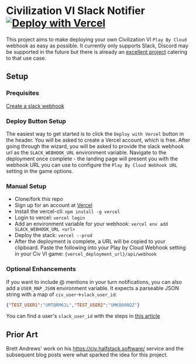 # Civilization VI Slack Notifier [![Deploy with Vercel](https://vercel.com/button)](https://vercel.com/new/clone?repository-url=https%3A%2F%2Fgithub.com%2Frobbiedhickey%2Fciv6-slack-notifier&env=SLACK_WEBHOOK_URL&envDescription=You%20can%20generate%20a%20Slack%20webhook%20URL%20by%20following%20the%20steps%20at%20this%20link%3A%20https%3A%2F%2Fapi.slack.com%2Fmessaging%2Fwebhooks%23create_a_webhook&project-name=civ6-slack-notifier&repo-name=civ6-slack-notifier)

This project aims to make deploying your own Civilization VI `Play By Cloud` webhook as easy as possible. It currently only supports Slack, Discord may be supported in the future but there is already an [excellent project](https://civ.halfstack.software/) catering to that use case.

## Setup 

### Prequisites

[Create a slack webhook](https://api.slack.com/messaging/webhooks#create_a_webhook)

### Deploy Button Setup

The easiest way to get started is to click the `Deploy with Vercel` button in the header. You will be asked to create a Vercel account, which is free. After going through the wizard, you will be asked to provide the slack webhook url as the `SLACK_WEBHOOK_URL` environment variable. Navigate to the deployment once complete - the landing page will present you with the webhook URL you can use to configure the `Play By Cloud Webhook URL` setting in the game options.

### Manual Setup

* Clone/fork this repo
* Sign up for an account at [Vercel](https://vercel.com/signup)
* Install the vercel-cli: `npm install -g vercel`
* Login to vercel: `vercel login`
* Add an environment variable for your webhook: `vercel env add SLACK_WEBHOOK_URL <url>`
* Deploy the stack: `vercel --prod`
* After the deployment is complete, a URL will be copied to your clipboard. Paste the following into your Play by Cloud Webhook setting in your Civ VI game: `{vercel_deployment_url}/api/webhook`

### Optional Enhancements

If you want to include @ mentions in your turn notifications, you can also add a `USER_MAP_JSON` environment variable. It expects a parseable JSON string with a map of `civ_user`->`slack_user_id`:

```json
{"TEST_USER1":"UMTQRM61L","TEST_USER2":"UMK866NQZ"}
```

You can find a user's `slack_user_id` with the steps in [this article](https://moshfeu.medium.com/how-to-find-my-member-id-in-slack-workspace-d4bba942e38c)

## Prior Art

Brett Andrews' work on his https://civ.halfstack.software/ service and the subsequent blog posts were what sparked the idea for this project. 
